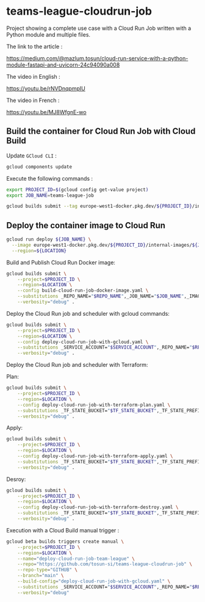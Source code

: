 # teams-league-cloudrun-job

Project showing a complete use case with a Cloud Run Job written with a Python module and multiple files.

The link to the article :

https://medium.com/@mazlum.tosun/cloud-run-service-with-a-python-module-fastapi-and-uvicorn-24c94090a008

The video in English :

https://youtu.be/rNVDnqpmpIU

The video in French :

https://youtu.be/MJ8WfgnE-wo

## Build the container for Cloud Run Job with Cloud Build

Update `GCloud CLI` :

```bash
gcloud components update
```

Execute the following commands :

```bash
export PROJECT_ID=$(gcloud config get-value project)
export JOB_NAME=teams-league-job

gcloud builds submit --tag europe-west1-docker.pkg.dev/${PROJECT_ID}/internal-images/${JOB_NAME}:latest ./team_league/job
```

## Deploy the container image to Cloud Run

```bash
gcloud run deploy ${JOB_NAME} \
  --image europe-west1-docker.pkg.dev/${PROJECT_ID}/internal-images/${JOB_NAME}:latest \
  --region=${LOCATION}
```

Build and Publish Cloud Run Docker image:

```bash
gcloud builds submit \
    --project=$PROJECT_ID \
    --region=$LOCATION \
    --config build-cloud-run-job-docker-image.yaml \
    --substitutions _REPO_NAME="$REPO_NAME",_JOB_NAME="$JOB_NAME",_IMAGE_TAG="$IMAGE_TAG" \
    --verbosity="debug" .
```

Deploy the Cloud Run job and scheduler with gcloud commands:

```bash
gcloud builds submit \
    --project=$PROJECT_ID \
    --region=$LOCATION \
    --config deploy-cloud-run-job-with-gcloud.yaml \
    --substitutions _SERVICE_ACCOUNT="$SERVICE_ACCOUNT",_REPO_NAME="$REPO_NAME",_JOB_NAME="$JOB_NAME",_IMAGE_TAG="$IMAGE_TAG",_OUTPUT_DATASET="$OUTPUT_DATASET",_OUTPUT_TABLE="$OUTPUT_TABLE",_INPUT_BUCKET="$INPUT_BUCKET",_INPUT_OBJECT="$INPUT_OBJECT",_SCHEDULER_NAME="$SCHEDULER_NAME",_SCHEDULER_CRON="$SCHEDULER_CRON" \
    --verbosity="debug" .
```

Deploy the Cloud Run job and scheduler with Terraform:

Plan:

```bash
gcloud builds submit \
    --project=$PROJECT_ID \
    --region=$LOCATION \
    --config deploy-cloud-run-job-with-terraform-plan.yaml \
    --substitutions _TF_STATE_BUCKET="$TF_STATE_BUCKET",_TF_STATE_PREFIX="$TF_STATE_PREFIX",_SERVICE_ACCOUNT="$SERVICE_ACCOUNT",_REPO_NAME="$REPO_NAME",_JOB_NAME="$JOB_NAME",_IMAGE_TAG="$IMAGE_TAG",_OUTPUT_DATASET="$OUTPUT_DATASET",_OUTPUT_TABLE="$OUTPUT_TABLE",_INPUT_BUCKET="$INPUT_BUCKET",_INPUT_OBJECT="$INPUT_OBJECT",_SCHEDULER_NAME="$SCHEDULER_NAME",_SCHEDULER_CRON="$SCHEDULER_CRON" \
    --verbosity="debug" .
```

Apply:

```bash
gcloud builds submit \
    --project=$PROJECT_ID \
    --region=$LOCATION \
    --config deploy-cloud-run-job-with-terraform-apply.yaml \
    --substitutions _TF_STATE_BUCKET="$TF_STATE_BUCKET",_TF_STATE_PREFIX="$TF_STATE_PREFIX",_SERVICE_ACCOUNT="$SERVICE_ACCOUNT",_REPO_NAME="$REPO_NAME",_JOB_NAME="$JOB_NAME",_IMAGE_TAG="$IMAGE_TAG",_OUTPUT_DATASET="$OUTPUT_DATASET",_OUTPUT_TABLE="$OUTPUT_TABLE",_INPUT_BUCKET="$INPUT_BUCKET",_INPUT_OBJECT="$INPUT_OBJECT",_SCHEDULER_NAME="$SCHEDULER_NAME",_SCHEDULER_CRON="$SCHEDULER_CRON" \
    --verbosity="debug" .
```

Desroy:

```bash
gcloud builds submit \
    --project=$PROJECT_ID \
    --region=$LOCATION \
    --config deploy-cloud-run-job-with-terraform-destroy.yaml \
    --substitutions _TF_STATE_BUCKET="$TF_STATE_BUCKET",_TF_STATE_PREFIX="$TF_STATE_PREFIX",_SERVICE_ACCOUNT="$SERVICE_ACCOUNT",_REPO_NAME="$REPO_NAME",_JOB_NAME="$JOB_NAME",_IMAGE_TAG="$IMAGE_TAG",_OUTPUT_DATASET="$OUTPUT_DATASET",_OUTPUT_TABLE="$OUTPUT_TABLE",_INPUT_BUCKET="$INPUT_BUCKET",_INPUT_OBJECT="$INPUT_OBJECT",_SCHEDULER_NAME="$SCHEDULER_NAME",_SCHEDULER_CRON="$SCHEDULER_CRON" \
    --verbosity="debug" .
```

Execution with a Cloud Build manual trigger :

```bash
gcloud beta builds triggers create manual \
    --project=$PROJECT_ID \
    --region=$LOCATION \
    --name="deploy-cloud-run-job-team-league" \
    --repo="https://github.com/tosun-si/teams-league-cloudrun-job" \
    --repo-type="GITHUB" \
    --branch="main" \
    --build-config="deploy-cloud-run-job-with-gcloud.yaml" \
    --substitutions _SERVICE_ACCOUNT="$SERVICE_ACCOUNT",_REPO_NAME="$REPO_NAME",_JOB_NAME="$JOB_NAME",_IMAGE_TAG="$IMAGE_TAG",_OUTPUT_DATASET="$OUTPUT_DATASET",_OUTPUT_TABLE="$OUTPUT_TABLE",_INPUT_BUCKET="$INPUT_BUCKET",_INPUT_OBJECT="$INPUT_OBJECT" \
    --verbosity="debug"
```